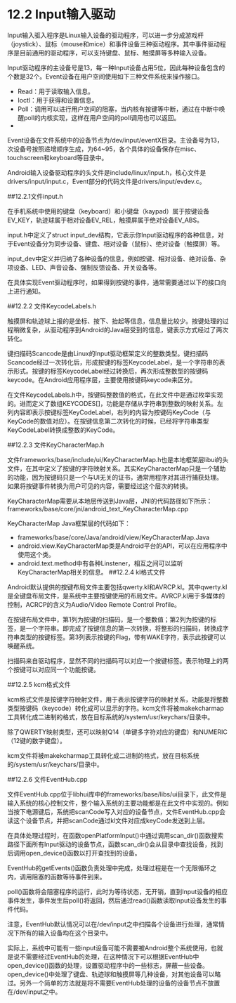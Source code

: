 # 12.2 Input输入驱动

Input输入驱入程序是Linux输入设备的驱动程序，可以进一步分成游戏杆（joystick）、鼠标（mouse和mice）和事件设备三种驱动程序。其中事件驱动程序是目前通用的驱动程序，可以支持键盘、鼠标、触摸屏等多种输入设备。

Input驱动程序的主设备号是13，每一种Input设备占用5位，因此每种设备包含的个数是32个。Event设备在用户空间使用如下三种文件系统来操作接口。
* Read：用于读取输入信息。
* Ioctl：用于获得和设置信息。
* Poll：调用可以进行用户空间的阻塞，当内核有按键等中断，通过在中断中唤醒poll的内核实现，这样在用户空间的poll调用也可以返回。
* 
Event设备在文件系统中的设备节点为/dev/input/eventX目录。主设备号为13，次设备号按照递增顺序生成，为64~95，各个具体的设备保存在misc、touchscreen和keyboard等目录中。

Android输入设备驱动程序的头文件是include/linux/input.h，核心文件是drivers/input/input.c，Event部分的代码文件是drivers/input/evdev.c。

##12.2.1文件input.h

在手机系统中使用的键盘（keyboard）和小键盘（kaypad）属于按键设备EV_KEY，轨迹球属于相对设备EV_REL，触摸屏属于绝对设备EV_ABS。

input.h中定义了struct input_dev结构，它表示你Input驱动程序的各种信息，对于Event设备分为同步设备、键盘、相对设备（鼠标）、绝对设备（触摸屏）等。

input_dev中定义并归纳了各种设备的信息，例如按键、相对设备、绝对设备、杂项设备、LED、声音设备、强制反馈设备、开关设备等。

在具体实现Event驱动程序时，如果得到按键的事件，通常需要通过以下的接口向上进行通知。

##12.2.2 文件KeycodeLabels.h


触摸屏和轨迹球上报的是坐标、按下、抬起等信息，信息量比较少。按键处理的过程稍微复杂，从驱动程序到Android的Java层受到的信息，键表示方式经过了两次转化。

键扫描码Scancode是由Linux的Input驱动框架定义的整数类型。键扫描码Scancode经过一次转化后，形成按键的标签KeycodeLabel，是一个字符串的表示形式。按键的标签KeycodeLabel经过转换后，再次形成整数型的按键码keycode。在Android应用程序层，主要使用按键码keycode来区分。

在文件KeycodeLabels.h中，按键码整数值的格式，在此文件中是通过枚举实现的。进而定义了数组KEYCODES[]，功能是存储从字符串到整数的映射关系。左列内容即表示按键标签KeyCodeLabel，右列的内容为按键码KeyCode（与KeyCode的数值对应）。在按键信息第二次转化的时候，已经将字符串类型KeyCodeLabel转换成整数的KeyCode。

##12.2.3 文件KeyCharacterMap.h


文件frameworks/base/include/ui/KeyCharacterMap.h也是本地框架层libui的头文件，在其中定义了按键的字符映射关系。其实KeyCharacterMap只是一个辅助的功能，因为按键码只是一个与UI无关的证书，通常用程序对其进行捕获处理。如果将按键事件转换为用户可见的内容，需要经过这个层次的转换。

KeyCharacterMap需要从本地层传送到Java层，JNI的代码路径如下所示：
frameworks/base/core/jni/android_text_KeyCharacterMap.cpp

KeyCharacterMap Java框架层的代码如下：
* frameworks/base/core/Java/android/view/KeyCharacterMap.Java
* android.view.KeyCharacterMap类是Android平台的API，可以在应用程序中使用这个类。
* android.text.method中有各种Linstener，相互之间可以监听KeyCharacterMap相关的信息。
##12.2.4  kl格式文件


Android默认提供的按键布局文件主要包括qwerty.kl和AVRCP.kl。其中qwerty.kl是全键盘布局文件，是系统中主要按键使用的布局文件。AVRCP.kl用于多媒体的控制，ACRCP的含义为Audio/Video Remote Control Profile。

在按键布局文件中，第1列为按键的扫描码，是一个整数值；第2列为按键的标签，是一个字符串。即完成了按键信息的第一次转换，将整形的扫描码，转换成字符串类型的按键标签。第3列表示按键的Flag，带有WAKE字符，表示此按键可以唤醒系统。

扫描码来自驱动程序，显然不同的扫描码可以对应一个按键标签。表示物理上的两个按键可以对应同一个功能按键。

##12.2.5   kcm格式文件


kcm格式文件是按键字符映射文件，用于表示按键字符的映射关系，功能是将整数类型按键码（keycode）转化成可以显示的字符。kcm文件将被makekcharmap工具转化成二进制的格式，放在目标系统的/system/usr/keychars/目录中。

除了QWERTY映射类型，还可以映射Q14（单键多字符对应的键盘）和NUMERIC（12键的数字键盘）。

kcm文件将被makekcharmap工具转化成二进制的格式，放在目标系统的/system/usr/keychars/目录中。

##12.2.6 文件EventHub.cpp


文件EventHub.cpp位于libhui库中的frameworks/base/libs/ui目录下，此文件是输入系统的核心控制文件，整个输入系统的主要功能都是在此文件中实现的。例如当按下电源键后，系统把scanCode写入对应的设备节点，文件EventHub.cpp会读这个设备节点，并把scanCode通过kl文件对应成keyCode发送到上层。
 
在具体处理过程时，在函数openPlatformInput()中通过调用scan_dir()函数搜索路径下面所有Input驱动的设备节点，函数scan_dir()会从目录中查找设备，找到后调用open_device()函数以打开查找到的设备。

EventHub的getEvents()函数负责处理中完成，处理过程是在一个无限循环之内，调用阻塞的函数等待事件到来。

poll()函数将会阻塞程序的运行，此时为等待状态，无开销，直到Input设备的相应事件发生，事件发生后poll()将返回，然后通过read()函数读取Input设备发生的事件代码。

注意，EventHub默认情况可以在/dev/input之中扫描各个设备进行处理，通常情况下所有的输入设备均在这个目录中。

实际上，系统中可能有一些input设备可能不需要被Android整个系统使用，也就是说不需要经过EventHub的处理，在这种情况下可以根据EventHub中open_device()函数的处理，设置驱动程序中的一些标志，屏蔽一些设备。open_device()中处理了键盘、轨迹球和触摸屏等几种设备，对其他设备可以略过。另外一个简单的方法就是将不需要EventHub处理的设备的设备节点不放置在/dev/input之中。



